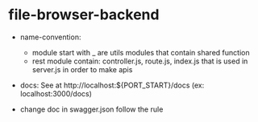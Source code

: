 # file-browser-backend

+ name-convention:
  + module start with _ are utils modules that contain shared function
  + rest module contain: controller.js, route.js, index.js that is used in server.js in order to make apis

+ docs: See at http://localhost:${PORT_START}/docs (ex: localhost:3000/docs)
+ change doc in swagger.json follow the rule